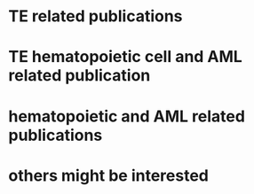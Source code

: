 # TE related publications
# TE hematopoietic cell and AML related publication
# hematopoietic and AML related publications
# others might be interested
